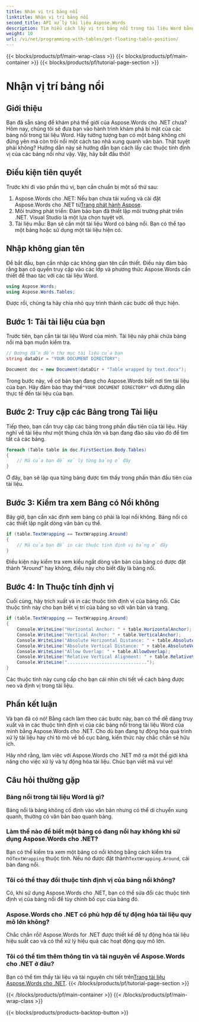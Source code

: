 ```yaml
---
title: Nhận vị trí bảng nổi
linktitle: Nhận vị trí bảng nổi
second_title: API xử lý tài liệu Aspose.Words
description: Tìm hiểu cách lấy vị trí bảng nổi trong tài liệu Word bằng Aspose.Words cho .NET. Hướng dẫn chi tiết, từng bước này sẽ hướng dẫn bạn mọi thứ bạn cần biết.
weight: 10
url: /vi/net/programming-with-tables/get-floating-table-position/
---
```


{{< blocks/products/pf/main-wrap-class >}}
{{< blocks/products/pf/main-container >}}
{{< blocks/products/pf/tutorial-page-section >}}

# Nhận vị trí bảng nổi

## Giới thiệu

Bạn đã sẵn sàng để khám phá thế giới của Aspose.Words cho .NET chưa? Hôm nay, chúng tôi sẽ đưa bạn vào hành trình khám phá bí mật của các bảng nổi trong tài liệu Word. Hãy tưởng tượng bạn có một bảng không chỉ đứng yên mà còn trôi nổi một cách tao nhã xung quanh văn bản. Thật tuyệt phải không? Hướng dẫn này sẽ hướng dẫn bạn cách lấy các thuộc tính định vị của các bảng nổi như vậy. Vậy, hãy bắt đầu thôi!

## Điều kiện tiên quyết

Trước khi đi vào phần thú vị, bạn cần chuẩn bị một số thứ sau:

1.  Aspose.Words cho .NET: Nếu bạn chưa tải xuống và cài đặt Aspose.Words cho .NET từ[Trang phát hành Aspose](https://releases.aspose.com/words/net/).
2. Môi trường phát triển: Đảm bảo bạn đã thiết lập môi trường phát triển .NET. Visual Studio là một lựa chọn tuyệt vời.
3. Tài liệu mẫu: Bạn sẽ cần một tài liệu Word có bảng nổi. Bạn có thể tạo một bảng hoặc sử dụng một tài liệu hiện có. 

## Nhập không gian tên

Để bắt đầu, bạn cần nhập các không gian tên cần thiết. Điều này đảm bảo rằng bạn có quyền truy cập vào các lớp và phương thức Aspose.Words cần thiết để thao tác với các tài liệu Word.

```csharp
using Aspose.Words;
using Aspose.Words.Tables;
```

Được rồi, chúng ta hãy chia nhỏ quy trình thành các bước dễ thực hiện.

## Bước 1: Tải tài liệu của bạn

Trước tiên, bạn cần tải tài liệu Word của mình. Tài liệu này phải chứa bảng nổi mà bạn muốn kiểm tra.

```csharp
// Đường dẫn đến thư mục tài liệu của bạn
string dataDir = "YOUR DOCUMENT DIRECTORY";

Document doc = new Document(dataDir + "Table wrapped by text.docx");
```

 Trong bước này, về cơ bản bạn đang cho Aspose.Words biết nơi tìm tài liệu của bạn. Hãy đảm bảo thay thế`"YOUR DOCUMENT DIRECTORY"` với đường dẫn thực tế đến tài liệu của bạn.

## Bước 2: Truy cập các Bảng trong Tài liệu

Tiếp theo, bạn cần truy cập các bảng trong phần đầu tiên của tài liệu. Hãy nghĩ về tài liệu như một thùng chứa lớn và bạn đang đào sâu vào đó để tìm tất cả các bảng.

```csharp
foreach (Table table in doc.FirstSection.Body.Tables)
{
    // Mã của bạn để xử lý từng bảng ở đây
}
```

Ở đây, bạn sẽ lặp qua từng bảng được tìm thấy trong phần thân đầu tiên của tài liệu.

## Bước 3: Kiểm tra xem Bảng có Nổi không

Bây giờ, bạn cần xác định xem bảng có phải là loại nổi không. Bảng nổi có các thiết lập ngắt dòng văn bản cụ thể.

```csharp
if (table.TextWrapping == TextWrapping.Around)
{
    // Mã của bạn để in các thuộc tính định vị bảng ở đây
}
```

Điều kiện này kiểm tra xem kiểu ngắt dòng văn bản của bảng có được đặt thành “Around” hay không, điều này cho biết đây là bảng nổi.

## Bước 4: In Thuộc tính định vị

Cuối cùng, hãy trích xuất và in các thuộc tính định vị của bảng nổi. Các thuộc tính này cho bạn biết vị trí của bảng so với văn bản và trang.

```csharp
if (table.TextWrapping == TextWrapping.Around)
{
    Console.WriteLine("Horizontal Anchor: " + table.HorizontalAnchor);
    Console.WriteLine("Vertical Anchor: " + table.VerticalAnchor);
    Console.WriteLine("Absolute Horizontal Distance: " + table.AbsoluteHorizontalDistance);
    Console.WriteLine("Absolute Vertical Distance: " + table.AbsoluteVerticalDistance);
    Console.WriteLine("Allow Overlap: " + table.AllowOverlap);
    Console.WriteLine("Relative Vertical Alignment: " + table.RelativeVerticalAlignment);
    Console.WriteLine("..............................");
}
```

Các thuộc tính này cung cấp cho bạn cái nhìn chi tiết về cách bảng được neo và định vị trong tài liệu.

## Phần kết luận

Và bạn đã có nó! Bằng cách làm theo các bước này, bạn có thể dễ dàng truy xuất và in các thuộc tính định vị của các bảng nổi trong tài liệu Word của mình bằng Aspose.Words cho .NET. Cho dù bạn đang tự động hóa quá trình xử lý tài liệu hay chỉ tò mò về bố cục bảng, kiến thức này chắc chắn sẽ hữu ích.

Hãy nhớ rằng, làm việc với Aspose.Words cho .NET mở ra một thế giới khả năng cho việc xử lý và tự động hóa tài liệu. Chúc bạn viết mã vui vẻ!

## Câu hỏi thường gặp

### Bảng nổi trong tài liệu Word là gì?
Bảng nổi là bảng không cố định vào văn bản nhưng có thể di chuyển xung quanh, thường có văn bản bao quanh bảng.

### Làm thế nào để biết một bảng có đang nổi hay không khi sử dụng Aspose.Words cho .NET?
 Bạn có thể kiểm tra xem một bảng có nổi không bằng cách kiểm tra nó`TextWrapping` thuộc tính. Nếu nó được đặt thành`TextWrapping.Around`, cái bàn đang nổi.

### Tôi có thể thay đổi thuộc tính định vị của bảng nổi không?
Có, khi sử dụng Aspose.Words cho .NET, bạn có thể sửa đổi các thuộc tính định vị của bảng nổi để tùy chỉnh bố cục của bảng đó.

### Aspose.Words cho .NET có phù hợp để tự động hóa tài liệu quy mô lớn không?
Chắc chắn rồi! Aspose.Words for .NET được thiết kế để tự động hóa tài liệu hiệu suất cao và có thể xử lý hiệu quả các hoạt động quy mô lớn.

### Tôi có thể tìm thêm thông tin và tài nguyên về Aspose.Words cho .NET ở đâu?
Bạn có thể tìm thấy tài liệu và tài nguyên chi tiết trên[Trang tài liệu Aspose.Words cho .NET](https://reference.aspose.com/words/net/).
{{< /blocks/products/pf/tutorial-page-section >}}

{{< /blocks/products/pf/main-container >}}
{{< /blocks/products/pf/main-wrap-class >}}

{{< blocks/products/products-backtop-button >}}
